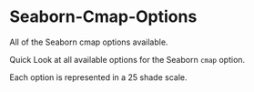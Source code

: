 # Seaborn-Cmap-Options
All of the Seaborn cmap options available.


Quick Look at all available options for the Seaborn `cmap` option.  

Each option is represented in a 25 shade scale.

